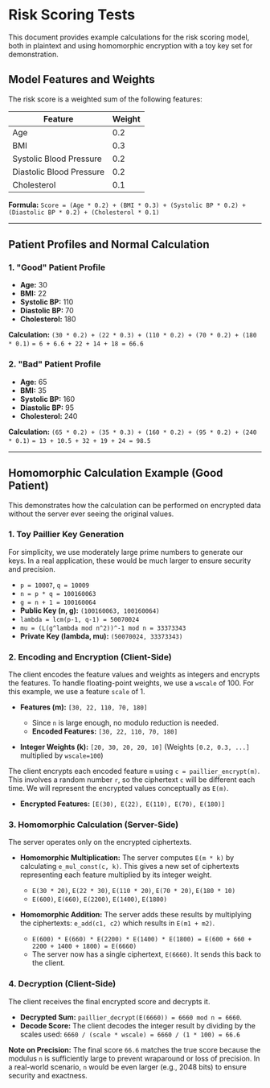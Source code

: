 # Risk Scoring Tests

This document provides example calculations for the risk scoring model, both in plaintext and using homomorphic encryption with a toy key set for demonstration.

## Model Features and Weights

The risk score is a weighted sum of the following features:

| Feature                  | Weight |
| ------------------------ | ------ |
| Age                      | 0.2    |
| BMI                      | 0.3    |
| Systolic Blood Pressure  | 0.2    |
| Diastolic Blood Pressure | 0.2    |
| Cholesterol              | 0.1    |

**Formula:** `Score = (Age * 0.2) + (BMI * 0.3) + (Systolic BP * 0.2) + (Diastolic BP * 0.2) + (Cholesterol * 0.1)`

---

## Patient Profiles and Normal Calculation

### 1. "Good" Patient Profile

- **Age:** 30
- **BMI:** 22
- **Systolic BP:** 110
- **Diastolic BP:** 70
- **Cholesterol:** 180

**Calculation:**
`(30 * 0.2) + (22 * 0.3) + (110 * 0.2) + (70 * 0.2) + (180 * 0.1)`
`= 6 + 6.6 + 22 + 14 + 18 = 66.6`

### 2. "Bad" Patient Profile

- **Age:** 65
- **BMI:** 35
- **Systolic BP:** 160
- **Diastolic BP:** 95
- **Cholesterol:** 240

**Calculation:**
`(65 * 0.2) + (35 * 0.3) + (160 * 0.2) + (95 * 0.2) + (240 * 0.1)`
`= 13 + 10.5 + 32 + 19 + 24 = 98.5`

---

## Homomorphic Calculation Example (Good Patient)

This demonstrates how the calculation can be performed on encrypted data without the server ever seeing the original values.

### 1. Toy Paillier Key Generation

For simplicity, we use moderately large prime numbers to generate our keys. In a real application, these would be much larger to ensure security and precision.

- `p = 10007`, `q = 10009`
- `n = p * q = 100160063`
- `g = n + 1 = 100160064`
- **Public Key (n, g):** `(100160063, 100160064)`
- `lambda = lcm(p-1, q-1) = 50070024`
- `mu = (L(g^lambda mod n^2))^-1 mod n = 33373343`
- **Private Key (lambda, mu):** `(50070024, 33373343)`

### 2. Encoding and Encryption (Client-Side)

The client encodes the feature values and weights as integers and encrypts the features. To handle floating-point weights, we use a `wscale` of 100. For this example, we use a feature `scale` of 1.

- **Features (m):** `[30, 22, 110, 70, 180]`

  - Since `n` is large enough, no modulo reduction is needed.
  - **Encoded Features:** `[30, 22, 110, 70, 180]`

- **Integer Weights (k):** `[20, 30, 20, 20, 10]` (Weights `[0.2, 0.3, ...]` multiplied by `wscale=100`)

The client encrypts each encoded feature `m` using `c = paillier_encrypt(m)`. This involves a random number `r`, so the ciphertext `c` will be different each time. We will represent the encrypted values conceptually as `E(m)`.

- **Encrypted Features:** `[E(30), E(22), E(110), E(70), E(180)]`

### 3. Homomorphic Calculation (Server-Side)

The server operates only on the encrypted ciphertexts.

- **Homomorphic Multiplication:** The server computes `E(m * k)` by calculating `e_mul_const(c, k)`. This gives a new set of ciphertexts representing each feature multiplied by its integer weight.

  - `E(30 * 20)`, `E(22 * 30)`, `E(110 * 20)`, `E(70 * 20)`, `E(180 * 10)`
  - `E(600)`, `E(660)`, `E(2200)`, `E(1400)`, `E(1800)`

- **Homomorphic Addition:** The server adds these results by multiplying the ciphertexts: `e_add(c1, c2)` which results in `E(m1 + m2)`.

  - `E(600) * E(660) * E(2200) * E(1400) * E(1800) = E(600 + 660 + 2200 + 1400 + 1800) = E(6660)`
  - The server now has a single ciphertext, `E(6660)`. It sends this back to the client.

### 4. Decryption (Client-Side)

The client receives the final encrypted score and decrypts it.

- **Decrypted Sum:** `paillier_decrypt(E(6660)) = 6660 mod n = 6660`.
- **Decode Score:** The client decodes the integer result by dividing by the scales used: `6660 / (scale * wscale) = 6660 / (1 * 100) = 66.6`

**Note on Precision:** The final score `66.6` matches the true score because the modulus `n` is sufficiently large to prevent wraparound or loss of precision. In a real-world scenario, `n` would be even larger (e.g., 2048 bits) to ensure security and exactness.
